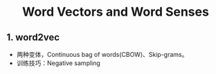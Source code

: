 <h1 align="center">Word Vectors and Word Senses</h1>

## 1. word2vec

* 两种变体，Continuous  bag  of  words(CBOW)、Skip-grams。
* 训练技巧：Negative sampling


